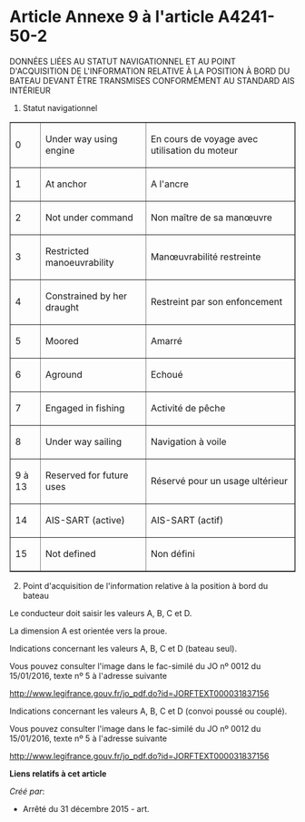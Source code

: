 # Article Annexe 9 à l'article A4241-50-2

DONNÉES LIÉES AU STATUT NAVIGATIONNEL ET AU POINT D'ACQUISITION DE  L'INFORMATION RELATIVE À LA POSITION À BORD DU BATEAU
DEVANT ÊTRE  TRANSMISES CONFORMÉMENT AU STANDARD AIS INTÉRIEUR 

1. Statut navigationnel 

<table border="1">
      <tbody>
        <tr>
          <td align="left" valign="middle">

0 

</td>
          <td align="left" valign="middle">

Under way using engine 

</td>
          <td align="left" valign="middle">

En cours de voyage avec utilisation du moteur 

</td>
        </tr>
        <tr>
          <td align="left" valign="middle">

1 

</td>
          <td align="left" valign="middle">

At anchor 

</td>
          <td align="left" valign="middle">

A l'ancre 

</td>
        </tr>
        <tr>
          <td align="left" valign="middle">

2 

</td>
          <td align="left" valign="middle">

Not under command 

</td>
          <td align="left" valign="middle">

Non maître de sa manœuvre 

</td>
        </tr>
        <tr>
          <td align="left" valign="middle">

3 

</td>
          <td align="left" valign="middle">

Restricted manoeuvrability 

</td>
          <td align="left" valign="middle">

Manœuvrabilité restreinte 

</td>
        </tr>
        <tr>
          <td align="left" valign="middle">

4 

</td>
          <td align="left" valign="middle">

Constrained by her draught 

</td>
          <td align="left" valign="middle">

Restreint par son enfoncement 

</td>
        </tr>
        <tr>
          <td align="left" valign="middle">

5 

</td>
          <td align="left" valign="middle">

Moored 

</td>
          <td align="left" valign="middle">

Amarré 

</td>
        </tr>
        <tr>
          <td align="left" valign="middle">

6 

</td>
          <td align="left" valign="middle">

Aground 

</td>
          <td align="left" valign="middle">

Echoué 

</td>
        </tr>
        <tr>
          <td align="left" valign="middle">

7 

</td>
          <td align="left" valign="middle">

Engaged in fishing 

</td>
          <td align="left" valign="middle">

Activité de pêche 

</td>
        </tr>
        <tr>
          <td align="left" valign="middle">

8 

</td>
          <td align="left" valign="middle">

Under way sailing 

</td>
          <td align="left" valign="middle">

Navigation à voile 

</td>
        </tr>
        <tr>
          <td align="left" valign="middle">

9 à 13 

</td>
          <td align="left" valign="middle">

Reserved for future uses 

</td>
          <td align="left" valign="middle">

Réservé pour un usage ultérieur 

</td>
        </tr>
        <tr>
          <td align="left" valign="middle">

14 

</td>
          <td align="left" valign="middle">

AIS-SART (active) 

</td>
          <td align="left" valign="middle">

AIS-SART (actif) 

</td>
        </tr>
        <tr>
          <td align="left" valign="middle">

15 

</td>
          <td align="left" valign="middle">

Not defined 

</td>
          <td align="left" valign="middle">

Non défini 

</td>
        </tr>
      </tbody>
    </table>

2. Point d'acquisition de l'information relative à la position à bord du bateau 

Le conducteur doit saisir les valeurs A, B, C et D. 

La dimension A est orientée vers la proue. 

Indications concernant les valeurs A, B, C et D (bateau seul). 

Vous pouvez consulter l'image dans le fac-similé du JO nº 0012 du 15/01/2016, texte nº 5 à l'adresse suivante 

http://www.legifrance.gouv.fr/jo_pdf.do?id=JORFTEXT000031837156

Indications concernant les valeurs A, B, C et D (convoi poussé ou couplé). 

Vous pouvez consulter l'image dans le fac-similé du JO nº 0012 du 15/01/2016, texte nº 5 à l'adresse suivante 

http://www.legifrance.gouv.fr/jo_pdf.do?id=JORFTEXT000031837156

**Liens relatifs à cet article**

_Créé par_:

  - Arrêté du 31 décembre 2015 - art.

